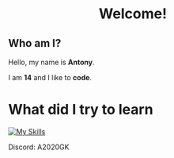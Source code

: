 <h1 align="center">Welcome!</h1>

## Who am I?

Hello, my name is **Antony**.

I am **14** and I like to **code**.

# What did I try to learn

[![My Skills](https://skillicons.dev/icons?i=html,css,js,php,vscode,discord,webpack,ruby,python,c,cpp,github,git,arduino,markdown,linux)](https://skillicons.dev)

Discord: A2020GK
